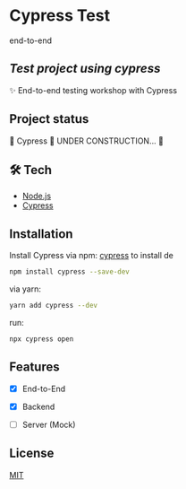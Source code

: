 # Cypress Test

end-to-end 
## _Test project using cypress_

✨ End-to-end testing workshop with Cypress

## Project status
 

🚧  Cypress 🚀 UNDER CONSTRUCTION...  🚧

## 🛠 Tech

- [Node.js](https://nodejs.org/en/)
- [Cypress](https://www.cypress.io/)

## Installation

Install Cypress via npm: [cypress](https://cypress.io/) to install de

```bash
npm install cypress --save-dev
```

via yarn:


```bash
yarn add cypress --dev
```

run:


```bash
npx cypress open
```

## Features

- [x] End-to-End
- [x] Backend
- [ ] Server (Mock)


## License
[MIT](https://choosealicense.com/licenses/mit/)
